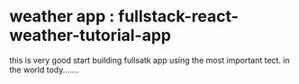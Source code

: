 # weather app : fullstack-react-weather-tutorial-app
this is very good start building fullsatk app using the most important tect. in the world tody.......

